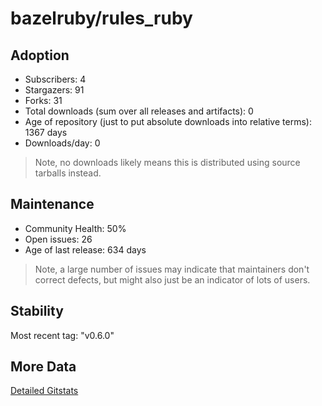 # bazelruby/rules_ruby

## Adoption

- Subscribers: 4
- Stargazers: 91
- Forks: 31
- Total downloads (sum over all releases and artifacts): 0
- Age of repository (just to put absolute downloads into relative terms): 1367 days
- Downloads/day: 0

> Note, no downloads likely means this is distributed using source tarballs instead.

## Maintenance

- Community Health: 50%
- Open issues: 26
- Age of last release: 634 days

> Note, a large number of issues may indicate that maintainers don't correct defects, but might also
> just be an indicator of lots of users.

## Stability

Most recent tag: "v0.6.0"

## More Data

[Detailed Gitstats](/bazel-catalog/gitstats/bazelruby/rules_ruby)

